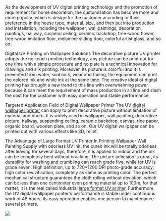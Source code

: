 As the development of UV digital printing technology and the promotion of requirement for home decoration, the customization has become more and more popular, which is design for the customer according to their preference in the house type, material, size, and then put into production and installation, including the wallpaper, wall paintings, decoration paintings, hallway, suspend ceiling, ceramic backdrop, tree-wood flower, tree-wood imitation floor, melamine sliding door, colorful artist glass, and so on. 

Digital UV Printing on Wallpaper Solutions
The decorative picture UV printer adopts the no-touch printing technology, any picture can be print out for one time with a simple procedure and no plate is a technical innovation for drawings and silk printing. Moreover, its picture is colorful and it is prevented from water, sunblock, wear and fading, the equipment can print the colored ink and white ink at the same time. The creative ideal of digital printing has brought a new trend to this line with overwhelming power because it can meet the requirement of mass production in all line and slash the cost for the customer with easy operation and stable performance. 

Targeted Application Field of Digital Wallpaper Printer
The UV <a href="http://www.orinjet.com/digital-uv-wallpaper-printer.html"/>digital wallpaper printer</a> can apply to print decorative picture without limitation of material and photo. It is widely used in wallpaper, wall painting, decorative picture, hallway, suspending ceiling, ceramic backdrop, canvas, rice paper, organic board, wooden plate, and so on. Our UV digital wallpaper can be printed out with various effects like 3D, relief. 

The Advantage of Large Format UV Printer In Printing Wallpaper Wall Painting
Supply with odorless UV ink, the cured ink will be totally odorless after leaving for several days, therefore, it is applied to indoor and the ink can be completely bent without cracking.
The picture adhesion is great, its durability for washing and crumbling can reach grade five, while for UV is grade seven.
High definition, up to 720*1200 DPI photo-grade accuracy; high color revivification, completely as same as printing color.
The perfect mechanical structure guarantees the cloth rolling without deviation, which can be less than one centimeter even printing material up to 100m, for that matter, it is the real called industrial <a href="http://www.orinjet.com/products/"/>large format UV printer</a>. Furthermore, the UV digital wallpaper printer's performance is stable under continuous work of 48 hours, its easy operation enables one person to maintenance several printers.

<img src="http://www.orinjet.com/uploads/image/20181108/12/wall-paper-printer-1.jpg"/>
